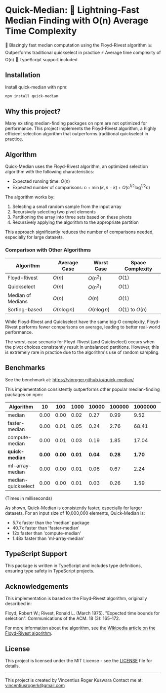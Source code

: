 # Quick-Median: 🚀 Lightning-Fast Median Finding with O(n) Average Time Complexity

🚀 Blazingly fast median computation using the Floyd-Rivest algorithm
📊 Outperforms traditional quickselect in practice
⚡ Average time complexity of O(n)
🔧 TypeScript support included


## Installation

Install quick-median with npm:

```bash
npm install quick-median
```

## Why this project?

Many existing median-finding packages on npm are not optimized for performance. This project implements the Floyd-Rivest algorithm, a highly efficient selection algorithm that outperforms traditional quickselect in practice.

## Algorithm

Quick-Median uses the Floyd-Rivest algorithm, an optimized selection algorithm with the following characteristics:

- Expected running time: $O(n)$
- Expected number of comparisons: $n + \min(k, n - k) + O(n^{1/2} \log^{1/2} n)$


The algorithm works by:
1. Selecting a small random sample from the input array
2. Recursively selecting two pivot elements
3. Partitioning the array into three sets based on these pivots
4. Recursively applying the algorithm to the appropriate partition

This approach significantly reduces the number of comparisons needed, especially for large datasets.

### Comparison with Other Algorithms

| Algorithm | Average Case | Worst Case | Space Complexity |
|-----------|--------------|------------|------------------|
| Floyd-Rivest | $O(n)$ | $O(n^2)$ | $O(1)$ |
| Quickselect | $O(n)$ | $O(n^2)$ | $O(1)$ |
| Median of Medians | $O(n)$ | $O(n)$ | $O(1)$ |
| Sorting-based | $O(n \log n)$ | $O(n \log n)$ | $O(1)$ to $O(n)$ |

While Floyd-Rivest and Quickselect have the same big-O complexity, Floyd-Rivest performs fewer comparisons on average, leading to better real-world performance.

The worst-case scenario for Floyd-Rivest (and Quickselect) occurs when the pivot choices consistently result in unbalanced partitions. However, this is extremely rare in practice due to the algorithm's use of random sampling.


## Benchmarks
See the benchmark at: https://vinroger.github.io/quick-median/

This implementation consistently outperforms other popular median-finding packages on npm:


| Algorithm | 10 | 100 | 1000 | 10000 | 100000 | 1000000 | 10000000 |
|-----------|----|----|------|-------|--------|---------|----------|
| median | 0.00 | 0.00 | 0.02 | 0.27 | 0.99 | 9.52 | 97.26 |
| faster-median | 0.00 | 0.01 | 0.05 | 0.24 | 2.76 | 68.41 | 693.28 |
| compute-median | 0.00 | 0.01 | 0.03 | 0.19 | 1.85 | 17.04 | 205.33 |
| **quick-median** | **0.00** | **0.00** | **0.01** | **0.04** | **0.28** | **1.70** | **17.04** |
| ml-array-median | 0.00 | 0.00 | 0.01 | 0.08 | 0.67 | 2.24 | 25.22 |
| median-quickselect | 0.00 | 0.00 | 0.01 | 0.03 | 0.26 | 1.59 | 17.91 |

(Times in milliseconds)

As shown, Quick-Median is consistently faster, especially for larger datasets. For an input size of 10,000,000 elements, Quick-Median is:
- 5.7x faster than the 'median' package
- 40.7x faster than 'faster-median'
- 12x faster than 'compute-median'
- 1.48x faster than 'ml-array-median'

## TypeScript Support

This package is written in TypeScript and includes type definitions, ensuring type safety in TypeScript projects.

## Acknowledgements

This implementation is based on the Floyd-Rivest algorithm, originally described in:

Floyd, Robert W.; Rivest, Ronald L. (March 1975). "Expected time bounds for selection". Communications of the ACM. 18 (3): 165–172. 

For more information about the algorithm, see the [Wikipedia article on the Floyd-Rivest algorithm](https://en.wikipedia.org/wiki/Floyd%E2%80%93Rivest_algorithm).

## License

This project is licensed under the MIT License - see the [LICENSE](LICENSE) file for details.

---

This project is created by Vincentius Roger Kuswara
Contact me at: vincentiusrogerk@gmail.com
